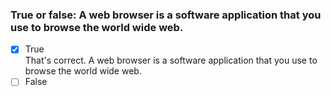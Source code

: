 ### True or false: A web browser is a software application that you use to browse the world wide web.

- [x] True <br>
      That's correct. A web browser is a software application that you use to browse the world wide web.
- [ ] False
